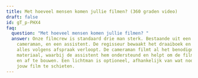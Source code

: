 ```yaml
---
title: Met hoeveel mensen komen jullie filmen? (360 graden video)
draft: false
id: gT_p-PHX4
faq:
  question: "Met hoeveel mensen komen jullie filmen? "
  answer: Onze filmcrew is standaard drie man sterk. Bestaande uit een regisseur,
    cameraman, en een assistent. De regisseur bewaakt het draaiboek en zorgt dat
    alles volgens afspraak verloopt. De cameraman filmt al het benodigde
    materiaal, waarbij de assistent hem ondersteund en helpt om de filmsets op
    en af te bouwen. Een lichtman is optioneel, afhankelijk van wat nodig is om
    jouw film te schieten.
---
```

